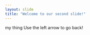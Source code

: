 ```yaml
---
layout: slide
title: "Welcome to our second slide!"
---
```

my thing
Use the left arrow to go back!
